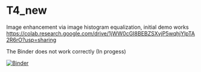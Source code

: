 # T4_new

Image enhancement via image histogram equalization, initial demo works https://colab.research.google.com/drive/1jWW0cGI8BEBZSXvjP5wqhjYlpTA2R6rO?usp=sharing  

The Binder does not work correctly (In progess) 

[![Binder](https://mybinder.org/badge_logo.svg)](https://mybinder.org/v2/gh/atiehmk/T4_new/main?labpath=T4-2.ipynb)
